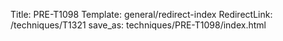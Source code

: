 Title: PRE-T1098
Template: general/redirect-index
RedirectLink: /techniques/T1321
save_as: techniques/PRE-T1098/index.html
